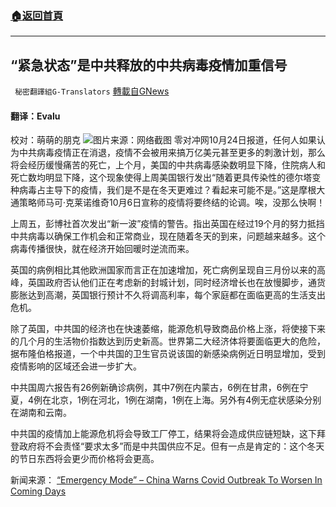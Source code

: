 ###  [:house:返回首頁](https://github.com/ourhimalayas/txt)
---


## “紧急状态”是中共释放的中共病毒疫情加重信号
` 秘密翻譯組G-Translators` [轉載自GNews](https://gnews.org/zh-hans/1616000/)

#### 翻译：Evalu
校对：萌萌的朋克
![](https://assets.gnews.org/wp-content/uploads/2021/10/3-93.jpg)图片来源：网络截图
零对冲网10月24日报道，任何人如果认为中共病毒疫情正在消退，疫情不会被用来搞万亿美元甚至更多的刺激计划，那么将会经历缓慢痛苦的死亡，上个月，美国的中共病毒感染数明显下降，住院病人和死亡数均明显下降，这个现象使得上周美国银行发出“随着更具传染性的德尔塔变种病毒占主导下的疫情，我们是不是在冬天更难过？看起来可能不是。”这是摩根大通策略师马可·克莱诺维奇10月6日宣称的疫情将要终结的论调。唉，没那么快啊！

上周五，彭博社首次发出“新一波”疫情的警告。指出英国在经过19个月的努力抵挡中共病毒以确保工作机会和正常商业，现在随着冬天的到来，问题越来越多。这个病毒传播很快，就在经济开始回暖时逆流而来。

英国的病例相比其他欧洲国家而言正在加速增加，死亡病例呈现自三月份以来的高峰，英国政府否认他们正在考虑新的封城计划，同时经济增长也在放慢脚步，通货膨胀达到高潮，英国银行预计不久将调高利率，每个家庭都在面临更高的生活支出危机。

除了英国，中共国的经济也在快速萎缩，能源危机导致商品价格上涨，将使接下来的几个月的生活物价指数达到历史新高。世界第二大经济体将要面临更大的危险，据布隆伯格报道，一个中共国的卫生官员说该国的新感染病例近日明显增加，受到疫情影响的区域还会进一步扩大。

中共国周六报告有26例新确诊病例，其中7例在内蒙古，6例在甘肃，6例在宁夏，4例在北京，1例在河北，1例在湖南，1例在上海。另外有4例无症状感染分别在湖南和云南。

中共国的疫情加上能源危机将会导致工厂停工，结果将会造成供应链短缺，这下拜登政府将不会责怪“要求太多”而是中共国供应不足。但有一点是肯定的：这个冬天的节日东西将会更少而价格将会更高。

新闻来源： [“Emergency Mode” – China Warns Covid Outbreak To Worsen In Coming Days](https://www.zerohedge.com/markets/emergency-mode-china-warns-covid-outbreak-worsen-coming-days)
